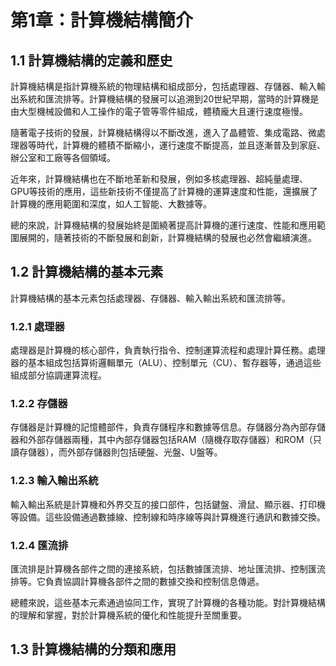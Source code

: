 # 第1章：計算機結構簡介

## 1.1 計算機結構的定義和歷史

計算機結構是指計算機系統的物理結構和組成部分，包括處理器、存儲器、輸入輸出系統和匯流排等。計算機結構的發展可以追溯到20世紀早期，當時的計算機是由大型機械設備和人工操作的電子管等零件組成，體積龐大且運行速度極慢。

隨著電子技術的發展，計算機結構得以不斷改進，進入了晶體管、集成電路、微處理器等時代，計算機的體積不斷縮小，運行速度不斷提高，並且逐漸普及到家庭、辦公室和工廠等各個領域。

近年來，計算機結構也在不斷地革新和發展，例如多核處理器、超純量處理、GPU等技術的應用，這些新技術不僅提高了計算機的運算速度和性能，還擴展了計算機的應用範圍和深度，如人工智能、大數據等。

總的來說，計算機結構的發展始終是圍繞著提高計算機的運行速度、性能和應用範圍展開的，隨著技術的不斷發展和創新，計算機結構的發展也必然會繼續演進。

## 1.2 計算機結構的基本元素

計算機結構的基本元素包括處理器、存儲器、輸入輸出系統和匯流排等。

### 1.2.1 處理器

處理器是計算機的核心部件，負責執行指令、控制運算流程和處理計算任務。處理器的基本組成包括算術邏輯單元（ALU）、控制單元（CU）、暫存器等，通過這些組成部分協調運算流程。

### 1.2.2 存儲器

存儲器是計算機的記憶體部件，負責存儲程序和數據等信息。存儲器分為內部存儲器和外部存儲器兩種，其中內部存儲器包括RAM（隨機存取存儲器）和ROM（只讀存儲器），而外部存儲器則包括硬盤、光盤、U盤等。

### 1.2.3 輸入輸出系統

輸入輸出系統是計算機和外界交互的接口部件，包括鍵盤、滑鼠、顯示器、打印機等設備。這些設備通過數據線、控制線和時序線等與計算機進行通訊和數據交換。

### 1.2.4 匯流排

匯流排是計算機各部件之間的連接系統，包括數據匯流排、地址匯流排、控制匯流排等。它負責協調計算機各部件之間的數據交換和控制信息傳遞。

總體來說，這些基本元素通過協同工作，實現了計算機的各種功能。對計算機結構的理解和掌握，對於計算機系統的優化和性能提升至關重要。

## 1.3 計算機結構的分類和應用